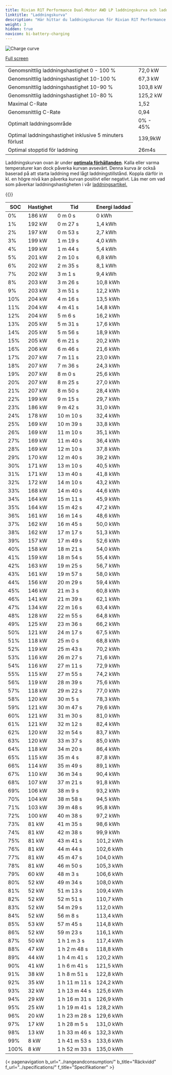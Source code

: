 ```yaml
---
title: Rivian R1T Performance Dual-Motor AWD LP laddningskurva och laddningsprestanda
linktitle: "Laddningskurva"
description: "Här hittar du laddningskurvan för Rivian R1T Performance Dual-Motor AWD LP."
weight: 3
hidden: true
navicon: bi-battery-charging
---
```

<!-- markdownlint-disable MD033 -->
<img src="/images/models/rivian/r1/r1t_performance_dual-motor_awd_lp/chargingcurve.svg" alt="Charge curve" class="img-fluid">

[Full screen](/images/models/rivian/r1/r1t_performance_dual-motor_awd_lp/chargingcurve.svg)


<table class="table table-striped border">
<tbody>
<tr>
<td>Genomsnittlig laddningshastighet 0 - 100 %</td><td>72,0 kW</td>
</tr>
<tr>
<td>Genomsnittlig laddningshastighet 10-100 %</td><td>67,3 kW</td>
</tr>
<tr>
<td>Genomsnittlig laddningshastighet 10-90 %</td><td>103,8 kW</td>
</tr>
<tr>
<td>Genomsnittlig laddningshastighet 10-80 %</td><td>125,2 kW</td>
</tr>
<tr>
<td>Maximal C-Rate</td><td>1,52</td>
</tr>
<tr>
<td>Genomsnittlig C-Rate</td><td>0,94</td>
</tr>
<tr>
<td>Optimalt laddningsområde</td><td>0% - 45%</td>
</tr>
<tr>
<td>Optimal laddningshastighet inklusive 5 minuters förlust</td><td>139,9kW</td>
</tr>
<tr>
<td>Optimal stopptid för laddning</td><td>26m4s</td>
</tr>
</tbody>
</table>


Laddningskurvan ovan är under **[optimala förhållanden](../../../../../technology/battery/charging/#temperatur)**. Kalla eller varma temperaturer kan dock påverka kurvan avsevärt. Denna kurva är också baserad på att starta laddning med lågt laddningstillstånd. Koppla därför in kl. en högre nivå kan påverka kurvan positivt eller negativt. Läs mer om vad som påverkar laddningshastigheten i vår [laddningsartikel.](../../../../../technology/battery/charging/)


{{<evkxdisplayaddarticle />}}
<table class="table table-striped border">
<thead>
<tr><th>SOC</th><th>Hastighet</th><th>Tid</th><th>Energi laddad</th></tr>
</thead>
<tbody>
<tr>
<td>0%</td><td>186 kW</td><td> 0 m 0 s </td><td>0 kWh </td>
</tr>
<tr>
<td>1%</td><td>192 kW</td><td> 0 m 27 s </td><td>1,4 kWh </td>
</tr>
<tr>
<td>2%</td><td>197 kW</td><td> 0 m 53 s </td><td>2,7 kWh </td>
</tr>
<tr>
<td>3%</td><td>199 kW</td><td> 1 m 19 s </td><td>4,0 kWh </td>
</tr>
<tr>
<td>4%</td><td>199 kW</td><td> 1 m 44 s </td><td>5,4 kWh </td>
</tr>
<tr>
<td>5%</td><td>201 kW</td><td> 2 m 10 s </td><td>6,8 kWh </td>
</tr>
<tr>
<td>6%</td><td>202 kW</td><td> 2 m 35 s </td><td>8,1 kWh </td>
</tr>
<tr>
<td>7%</td><td>202 kW</td><td> 3 m 1 s </td><td>9,4 kWh </td>
</tr>
<tr>
<td>8%</td><td>203 kW</td><td> 3 m 26 s </td><td>10,8 kWh </td>
</tr>
<tr>
<td>9%</td><td>203 kW</td><td> 3 m 51 s </td><td>12,2 kWh </td>
</tr>
<tr>
<td>10%</td><td>204 kW</td><td> 4 m 16 s </td><td>13,5 kWh </td>
</tr>
<tr>
<td>11%</td><td>204 kW</td><td> 4 m 41 s </td><td>14,8 kWh </td>
</tr>
<tr>
<td>12%</td><td>204 kW</td><td> 5 m 6 s </td><td>16,2 kWh </td>
</tr>
<tr>
<td>13%</td><td>205 kW</td><td> 5 m 31 s </td><td>17,6 kWh </td>
</tr>
<tr>
<td>14%</td><td>205 kW</td><td> 5 m 56 s </td><td>18,9 kWh </td>
</tr>
<tr>
<td>15%</td><td>205 kW</td><td> 6 m 21 s </td><td>20,2 kWh </td>
</tr>
<tr>
<td>16%</td><td>206 kW</td><td> 6 m 46 s </td><td>21,6 kWh </td>
</tr>
<tr>
<td>17%</td><td>207 kW</td><td> 7 m 11 s </td><td>23,0 kWh </td>
</tr>
<tr>
<td>18%</td><td>207 kW</td><td> 7 m 36 s </td><td>24,3 kWh </td>
</tr>
<tr>
<td>19%</td><td>207 kW</td><td> 8 m 0 s </td><td>25,6 kWh </td>
</tr>
<tr>
<td>20%</td><td>207 kW</td><td> 8 m 25 s </td><td>27,0 kWh </td>
</tr>
<tr>
<td>21%</td><td>207 kW</td><td> 8 m 50 s </td><td>28,4 kWh </td>
</tr>
<tr>
<td>22%</td><td>199 kW</td><td> 9 m 15 s </td><td>29,7 kWh </td>
</tr>
<tr>
<td>23%</td><td>186 kW</td><td> 9 m 42 s </td><td>31,0 kWh </td>
</tr>
<tr>
<td>24%</td><td>178 kW</td><td> 10 m 10 s </td><td>32,4 kWh </td>
</tr>
<tr>
<td>25%</td><td>169 kW</td><td> 10 m 39 s </td><td>33,8 kWh </td>
</tr>
<tr>
<td>26%</td><td>169 kW</td><td> 11 m 10 s </td><td>35,1 kWh </td>
</tr>
<tr>
<td>27%</td><td>169 kW</td><td> 11 m 40 s </td><td>36,4 kWh </td>
</tr>
<tr>
<td>28%</td><td>169 kW</td><td> 12 m 10 s </td><td>37,8 kWh </td>
</tr>
<tr>
<td>29%</td><td>170 kW</td><td> 12 m 40 s </td><td>39,2 kWh </td>
</tr>
<tr>
<td>30%</td><td>171 kW</td><td> 13 m 10 s </td><td>40,5 kWh </td>
</tr>
<tr>
<td>31%</td><td>171 kW</td><td> 13 m 40 s </td><td>41,8 kWh </td>
</tr>
<tr>
<td>32%</td><td>172 kW</td><td> 14 m 10 s </td><td>43,2 kWh </td>
</tr>
<tr>
<td>33%</td><td>168 kW</td><td> 14 m 40 s </td><td>44,6 kWh </td>
</tr>
<tr>
<td>34%</td><td>164 kW</td><td> 15 m 11 s </td><td>45,9 kWh </td>
</tr>
<tr>
<td>35%</td><td>164 kW</td><td> 15 m 42 s </td><td>47,2 kWh </td>
</tr>
<tr>
<td>36%</td><td>161 kW</td><td> 16 m 14 s </td><td>48,6 kWh </td>
</tr>
<tr>
<td>37%</td><td>162 kW</td><td> 16 m 45 s </td><td>50,0 kWh </td>
</tr>
<tr>
<td>38%</td><td>162 kW</td><td> 17 m 17 s </td><td>51,3 kWh </td>
</tr>
<tr>
<td>39%</td><td>157 kW</td><td> 17 m 49 s </td><td>52,6 kWh </td>
</tr>
<tr>
<td>40%</td><td>158 kW</td><td> 18 m 21 s </td><td>54,0 kWh </td>
</tr>
<tr>
<td>41%</td><td>159 kW</td><td> 18 m 54 s </td><td>55,4 kWh </td>
</tr>
<tr>
<td>42%</td><td>163 kW</td><td> 19 m 25 s </td><td>56,7 kWh </td>
</tr>
<tr>
<td>43%</td><td>161 kW</td><td> 19 m 57 s </td><td>58,0 kWh </td>
</tr>
<tr>
<td>44%</td><td>156 kW</td><td> 20 m 29 s </td><td>59,4 kWh </td>
</tr>
<tr>
<td>45%</td><td>146 kW</td><td> 21 m 3 s </td><td>60,8 kWh </td>
</tr>
<tr>
<td>46%</td><td>141 kW</td><td> 21 m 39 s </td><td>62,1 kWh </td>
</tr>
<tr>
<td>47%</td><td>134 kW</td><td> 22 m 16 s </td><td>63,4 kWh </td>
</tr>
<tr>
<td>48%</td><td>128 kW</td><td> 22 m 55 s </td><td>64,8 kWh </td>
</tr>
<tr>
<td>49%</td><td>125 kW</td><td> 23 m 36 s </td><td>66,2 kWh </td>
</tr>
<tr>
<td>50%</td><td>121 kW</td><td> 24 m 17 s </td><td>67,5 kWh </td>
</tr>
<tr>
<td>51%</td><td>118 kW</td><td> 25 m 0 s </td><td>68,8 kWh </td>
</tr>
<tr>
<td>52%</td><td>119 kW</td><td> 25 m 43 s </td><td>70,2 kWh </td>
</tr>
<tr>
<td>53%</td><td>116 kW</td><td> 26 m 27 s </td><td>71,6 kWh </td>
</tr>
<tr>
<td>54%</td><td>116 kW</td><td> 27 m 11 s </td><td>72,9 kWh </td>
</tr>
<tr>
<td>55%</td><td>115 kW</td><td> 27 m 55 s </td><td>74,2 kWh </td>
</tr>
<tr>
<td>56%</td><td>119 kW</td><td> 28 m 39 s </td><td>75,6 kWh </td>
</tr>
<tr>
<td>57%</td><td>118 kW</td><td> 29 m 22 s </td><td>77,0 kWh </td>
</tr>
<tr>
<td>58%</td><td>120 kW</td><td> 30 m 5 s </td><td>78,3 kWh </td>
</tr>
<tr>
<td>59%</td><td>121 kW</td><td> 30 m 47 s </td><td>79,6 kWh </td>
</tr>
<tr>
<td>60%</td><td>121 kW</td><td> 31 m 30 s </td><td>81,0 kWh </td>
</tr>
<tr>
<td>61%</td><td>121 kW</td><td> 32 m 12 s </td><td>82,4 kWh </td>
</tr>
<tr>
<td>62%</td><td>120 kW</td><td> 32 m 54 s </td><td>83,7 kWh </td>
</tr>
<tr>
<td>63%</td><td>120 kW</td><td> 33 m 37 s </td><td>85,0 kWh </td>
</tr>
<tr>
<td>64%</td><td>118 kW</td><td> 34 m 20 s </td><td>86,4 kWh </td>
</tr>
<tr>
<td>65%</td><td>115 kW</td><td> 35 m 4 s </td><td>87,8 kWh </td>
</tr>
<tr>
<td>66%</td><td>114 kW</td><td> 35 m 49 s </td><td>89,1 kWh </td>
</tr>
<tr>
<td>67%</td><td>110 kW</td><td> 36 m 34 s </td><td>90,4 kWh </td>
</tr>
<tr>
<td>68%</td><td>107 kW</td><td> 37 m 21 s </td><td>91,8 kWh </td>
</tr>
<tr>
<td>69%</td><td>106 kW</td><td> 38 m 9 s </td><td>93,2 kWh </td>
</tr>
<tr>
<td>70%</td><td>104 kW</td><td> 38 m 58 s </td><td>94,5 kWh </td>
</tr>
<tr>
<td>71%</td><td>103 kW</td><td> 39 m 48 s </td><td>95,8 kWh </td>
</tr>
<tr>
<td>72%</td><td>100 kW</td><td> 40 m 38 s </td><td>97,2 kWh </td>
</tr>
<tr>
<td>73%</td><td>81 kW</td><td> 41 m 35 s </td><td>98,6 kWh </td>
</tr>
<tr>
<td>74%</td><td>81 kW</td><td> 42 m 38 s </td><td>99,9 kWh </td>
</tr>
<tr>
<td>75%</td><td>81 kW</td><td> 43 m 41 s </td><td>101,2 kWh </td>
</tr>
<tr>
<td>76%</td><td>81 kW</td><td> 44 m 44 s </td><td>102,6 kWh </td>
</tr>
<tr>
<td>77%</td><td>81 kW</td><td> 45 m 47 s </td><td>104,0 kWh </td>
</tr>
<tr>
<td>78%</td><td>81 kW</td><td> 46 m 50 s </td><td>105,3 kWh </td>
</tr>
<tr>
<td>79%</td><td>60 kW</td><td> 48 m 3 s </td><td>106,6 kWh </td>
</tr>
<tr>
<td>80%</td><td>52 kW</td><td> 49 m 34 s </td><td>108,0 kWh </td>
</tr>
<tr>
<td>81%</td><td>52 kW</td><td> 51 m 13 s </td><td>109,4 kWh </td>
</tr>
<tr>
<td>82%</td><td>52 kW</td><td> 52 m 51 s </td><td>110,7 kWh </td>
</tr>
<tr>
<td>83%</td><td>52 kW</td><td> 54 m 29 s </td><td>112,0 kWh </td>
</tr>
<tr>
<td>84%</td><td>52 kW</td><td> 56 m 8 s </td><td>113,4 kWh </td>
</tr>
<tr>
<td>85%</td><td>53 kW</td><td> 57 m 45 s </td><td>114,8 kWh </td>
</tr>
<tr>
<td>86%</td><td>52 kW</td><td> 59 m 23 s </td><td>116,1 kWh </td>
</tr>
<tr>
<td>87%</td><td>50 kW</td><td>1 h 1 m 3 s </td><td>117,4 kWh </td>
</tr>
<tr>
<td>88%</td><td>47 kW</td><td>1 h 2 m 48 s </td><td>118,8 kWh </td>
</tr>
<tr>
<td>89%</td><td>44 kW</td><td>1 h 4 m 41 s </td><td>120,2 kWh </td>
</tr>
<tr>
<td>90%</td><td>41 kW</td><td>1 h 6 m 41 s </td><td>121,5 kWh </td>
</tr>
<tr>
<td>91%</td><td>38 kW</td><td>1 h 8 m 51 s </td><td>122,8 kWh </td>
</tr>
<tr>
<td>92%</td><td>35 kW</td><td>1 h 11 m 11 s </td><td>124,2 kWh </td>
</tr>
<tr>
<td>93%</td><td>32 kW</td><td>1 h 13 m 44 s </td><td>125,6 kWh </td>
</tr>
<tr>
<td>94%</td><td>29 kW</td><td>1 h 16 m 31 s </td><td>126,9 kWh </td>
</tr>
<tr>
<td>95%</td><td>25 kW</td><td>1 h 19 m 41 s </td><td>128,2 kWh </td>
</tr>
<tr>
<td>96%</td><td>20 kW</td><td>1 h 23 m 28 s </td><td>129,6 kWh </td>
</tr>
<tr>
<td>97%</td><td>17 kW</td><td>1 h 28 m 5 s </td><td>131,0 kWh </td>
</tr>
<tr>
<td>98%</td><td>13 kW</td><td>1 h 33 m 46 s </td><td>132,3 kWh </td>
</tr>
<tr>
<td>99%</td><td>8 kW</td><td>1 h 41 m 53 s </td><td>133,6 kWh </td>
</tr>
<tr>
<td>100%</td><td>8 kW</td><td>1 h 52 m 33 s </td><td>135,0 kWh </td>
</tr>
</tbody>
</table>


{< pagenavigation b_url="../rangeandconsumption/" b_title="Räckvidd" f_url="../specifications/" f_title="Specifikationer" >}
